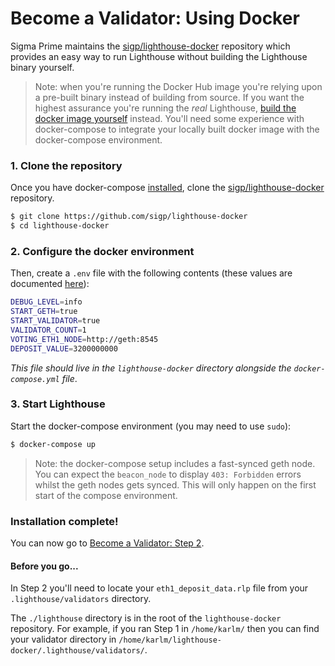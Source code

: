 # Become a Validator: Using Docker

Sigma Prime maintains the
[sigp/lighthouse-docker](https://github.com/sigp/lighthouse-docker) repository
which provides an easy way to run Lighthouse without building the Lighthouse
binary yourself.

> Note: when you're running the Docker Hub image you're relying upon a
> pre-built binary instead of building from source. If you want the highest
> assurance you're running the _real_ Lighthouse,
> [build the docker image yourself](./docker.md) instead. You'll need some
> experience with docker-compose to integrate your locally built docker image
> with the docker-compose environment.

### 1. Clone the repository

Once you have docker-compose
[installed](https://docs.docker.com/compose/install/), clone the
[sigp/lighthouse-docker](https://github.com/sigp/lighthouse-docker) repository.

```bash
$ git clone https://github.com/sigp/lighthouse-docker
$ cd lighthouse-docker
```

### 2. Configure the docker environment

Then, create a `.env` file with the following contents (these values are
documented
[here](https://github.com/sigp/lighthouse-docker/blob/master/default.env)):

```bash
DEBUG_LEVEL=info
START_GETH=true
START_VALIDATOR=true
VALIDATOR_COUNT=1
VOTING_ETH1_NODE=http://geth:8545
DEPOSIT_VALUE=3200000000
```

_This file should live in the `lighthouse-docker` directory alongside the
`docker-compose.yml` file_.

### 3. Start Lighthouse

Start the docker-compose environment (you may need to use `sudo`):

```bash
$ docker-compose up
```

> Note: the docker-compose setup includes a fast-synced geth node. You can
> expect the `beacon_node` to display `403: Forbidden` errors whilst the geth
> nodes gets synced. This will only happen on the first start of the compose
> environment.

### Installation complete!

You can now go to [Become a Validator: Step 2](become-a-validator.html#2-submit-your-deposit-to-goerli).

#### Before you go...

In Step 2 you'll need to locate your `eth1_deposit_data.rlp` file from your
`.lighthouse/validators` directory.

The `./lighthouse` directory is in the root of the `lighthouse-docker`
repository. For example, if you ran Step 1 in `/home/karlm/` then you can find
your validator directory in
`/home/karlm/lighthouse-docker/.lighthouse/validators/`.
